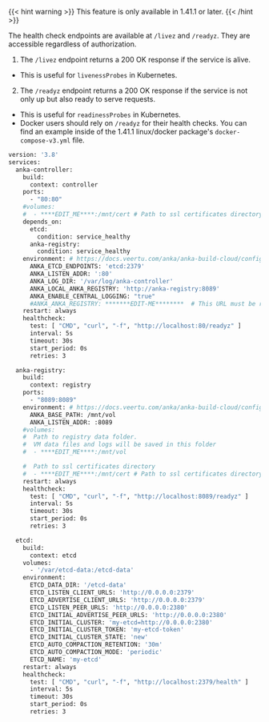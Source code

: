 ---
---

{{< hint warning >}}
This feature is only available in 1.41.1 or later.
{{< /hint >}}


The health check endpoints are available at `/livez` and `/readyz`. They are accessible regardless of authorization.

1. The `/livez` endpoint returns a 200 OK response if the service is alive.

- This is useful for `livenessProbes` in Kubernetes.

2. The `/readyz` endpoint returns a 200 OK response if the service is not only up but also ready to serve requests.

- This is useful for `readinessProbes` in Kubernetes.
- Docker users should rely on `/readyz` for their health checks. You can find an example inside of the 1.41.1 linux/docker package's `docker-compose-v3.yml` file.

```bash
version: '3.8'
services:
  anka-controller:
    build:
      context: controller
    ports:
      - "80:80"
    #volumes:
    #  - ****EDIT_ME****:/mnt/cert # Path to ssl certificates directory; don't forget to adjust healthcheck
    depends_on:
      etcd:
        condition: service_healthy
      anka-registry:
        condition: service_healthy
    environment: # https://docs.veertu.com/anka/anka-build-cloud/configuration-reference/#configuration-envs
      ANKA_ETCD_ENDPOINTS: 'etcd:2379'
      ANKA_LISTEN_ADDR: ':80'
      ANKA_LOG_DIR: '/var/log/anka-controller'
      ANKA_LOCAL_ANKA_REGISTRY: 'http://anka-registry:8089'
      ANKA_ENABLE_CENTRAL_LOGGING: "true"
      #ANKA_ANKA_REGISTRY: *******EDIT-ME********  # This URL must be reachable by your Anka nodes
    restart: always
    healthcheck:
      test: [ "CMD", "curl", "-f", "http://localhost:80/readyz" ]
      interval: 5s
      timeout: 30s
      start_period: 0s
      retries: 3

  anka-registry:
    build:
      context: registry
    ports:
      - "8089:8089"
    environment: # https://docs.veertu.com/anka/anka-build-cloud/configuration-reference/#configuration-envs
      ANKA_BASE_PATH: /mnt/vol
      ANKA_LISTEN_ADDR: :8089
    #volumes:
    #  Path to registry data folder.
    #  VM data files and logs will be saved in this folder
    #  - ****EDIT_ME****:/mnt/vol

    #  Path to ssl certificates directory
    #  - ****EDIT_ME****:/mnt/cert # Path to ssl certificates directory; don't forget to adjust healthcheck
    restart: always
    healthcheck:
      test: [ "CMD", "curl", "-f", "http://localhost:8089/readyz" ]
      interval: 5s
      timeout: 30s
      start_period: 0s
      retries: 3

  etcd:
    build:
      context: etcd
    volumes:
      - '/var/etcd-data:/etcd-data'
    environment:
      ETCD_DATA_DIR: '/etcd-data'
      ETCD_LISTEN_CLIENT_URLS: 'http://0.0.0.0:2379'
      ETCD_ADVERTISE_CLIENT_URLS: 'http://0.0.0.0:2379'
      ETCD_LISTEN_PEER_URLS: 'http://0.0.0.0:2380'
      ETCD_INITIAL_ADVERTISE_PEER_URLS: 'http://0.0.0.0:2380'
      ETCD_INITIAL_CLUSTER: 'my-etcd=http://0.0.0.0:2380'
      ETCD_INITIAL_CLUSTER_TOKEN: 'my-etcd-token'
      ETCD_INITIAL_CLUSTER_STATE: 'new'
      ETCD_AUTO_COMPACTION_RETENTION: '30m'
      ETCD_AUTO_COMPACTION_MODE: 'periodic'
      ETCD_NAME: 'my-etcd'
    restart: always
    healthcheck:
      test: [ "CMD", "curl", "-f", "http://localhost:2379/health" ]
      interval: 5s
      timeout: 30s
      start_period: 0s
      retries: 3
```

